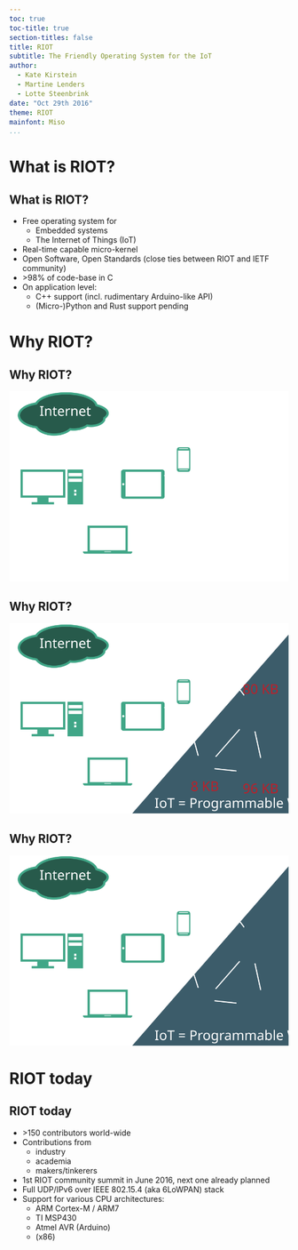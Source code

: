 ```yaml
---
toc: true
toc-title: true
section-titles: false
title: RIOT
subtitle: The Friendly Operating System for the IoT
author:
  - Kate Kirstein
  - Martine Lenders
  - Lotte Steenbrink
date: "Oct 29th 2016"
theme: RIOT
mainfont: Miso
...
```


# What is RIOT?
## What is RIOT?
* Free operating system for
    - Embedded systems
    - The Internet of Things (IoT)
* Real-time capable micro-kernel
* Open Software, Open Standards (close ties between RIOT and IETF community)
* \>98% of code-base in C
* On application level:
    - C++ support (incl. rudimentary Arduino-like API)
    - (Micro-)Python and Rust support pending

# Why RIOT?
## Why RIOT?
![](graphics/why-riot-1.svg)

## Why RIOT?
![](graphics/why-riot-2.svg)

## Why RIOT?
![](graphics/why-riot-3.svg)

# RIOT today
## RIOT today
* \>150 contributors world-wide
* Contributions from
    - industry
    - academia
    - makers/tinkerers
* 1st RIOT community summit in June 2016, next one already planned
* Full UDP/IPv6 over IEEE 802.15.4 (aka 6LoWPAN) stack
* Support for various CPU architectures:
    - ARM Cortex-M / ARM7
    - TI MSP430
    - Atmel AVR (Arduino)
    - (x86)
